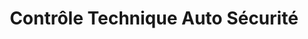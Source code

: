 ---
title: "Contrôle Technique Auto Sécurité"
url: /besancon/controle-technique-auto-securite/
shop: réparation de voitures
---